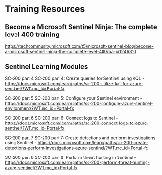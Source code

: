 # Training Resources

## Become a Microsoft Sentinel Ninja: The complete level 400 training
https://techcommunity.microsoft.com/t5/microsoft-sentinel-blog/become-a-microsoft-sentinel-ninja-the-complete-level-400/ba-p/1246310

## Sentinel Learning Modules

SC-200 part 4	SC-200 part 4: Create queries for Sentinel using KQL - https://docs.microsoft.com/learn/paths/sc-200-utilize-kql-for-azure-sentinel/?WT.mc_id=Portal-fx

SC-200 part 5	SC-200 part 5: Configure your Sentinel environment - https://docs.microsoft.com/learn/paths/sc-200-configure-azure-sentinel-environment/?WT.mc_id=Portal-fx

SC-200 part 6	SC-200 part 6: Connect logs to Sentinel - https://docs.microsoft.com/learn/paths/sc-200-connect-logs-to-azure-sentinel/?WT.mc_id=Portal-fx

SC-200 part 7	SC-200 part 7: Create detections and perform investigations using Sentinel - https://docs.microsoft.com/learn/paths/sc-200-create-detections-perform-investigations-azure-sentinel/?WT.mc_id=Portal-fx

SC-200 part 8	SC-200 part 8: Perform threat hunting in Sentinel - https://docs.microsoft.com/learn/paths/sc-200-perform-threat-hunting-azure-sentinel/?WT.mc_id=Portal-fx


